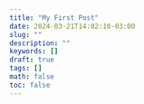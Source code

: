 ```yaml
---
title: "My First Post"
date: 2024-03-21T14:02:10-03:00
slug: ""
description: ""
keywords: []
draft: true
tags: []
math: false
toc: false
---
```

